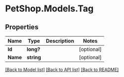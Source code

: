 # PetShop.Models.Tag
## Properties

Name | Type | Description | Notes
------------ | ------------- | ------------- | -------------
**Id** | **long?** |  | [optional] 
**Name** | **string** |  | [optional] 

[[Back to Model list]](../README.md#documentation-for-models) [[Back to API list]](../README.md#documentation-for-api-endpoints) [[Back to README]](../README.md)

